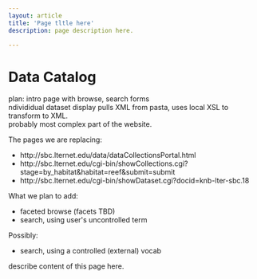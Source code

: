 ```yaml
---
layout: article
title: 'Page tltle here'
description: page description here.

---
```


<h1>Data Catalog</h1>

<p>plan: 
intro page with browse, search forms
<br/>
 ndivididual dataset display pulls XML from pasta, uses local XSL to transform to XML.
<br/> 
probably most complex part of the website.


</p>


<p>The pages we are replacing:
<ul>
<li>http://sbc.lternet.edu/data/dataCollectionsPortal.html</li>
<li>http://sbc.lternet.edu/cgi-bin/showCollections.cgi?stage=by_habitat&habitat=reef&submit=submit</li>
<li>http://sbc.lternet.edu/cgi-bin/showDataset.cgi?docid=knb-lter-sbc.18</li>
</ul>
</p>


<p>What we plan to add:
<ul>
<li>faceted browse (facets TBD)</li>
<li>search, using user's uncontrolled term</li>
</ul>
</p>


<p>Possibly:
<ul>
<li>search, using a controlled (external) vocab</li>
</ul>
</p>





	
<p>	describe content of this page here.</p>
